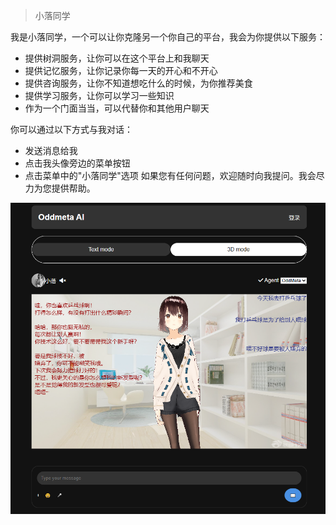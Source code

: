 
> 小落同学

我是小落同学，一个可以让你克隆另一个你自己的平台，我会为你提供以下服务：
- 提供树洞服务，让你可以在这个平台上和我聊天
- 提供记忆服务，让你记录你每一天的开心和不开心
- 提供咨询服务，让你不知道想吃什么的时候，为你推荐美食
- 提供学习服务，让你可以学习一些知识
- 作为一个门面当当，可以代替你和其他用户聊天

你可以通过以下方式与我对话：
- 发送消息给我
- 点击我头像旁边的菜单按钮
- 点击菜单中的"小落同学"选项
如果您有任何问题，欢迎随时向我提问。我会尽力为您提供帮助。

![小落同学](/images/%E5%B0%8F%E8%90%BD%E5%90%8C%E5%AD%A6%EF%BC%9A%E4%BB%8A%E5%A4%A9%E6%98%AF%E6%88%91%E7%9A%84%E7%94%9F%E6%97%A5%EF%BC%8C%E5%9B%A0%E4%B8%BA%E5%B0%8F%E8%90%BD%E5%90%8C%E5%AD%A6v0.1a%E4%B8%8A%E7%BA%BF%E4%BA%86!.png)